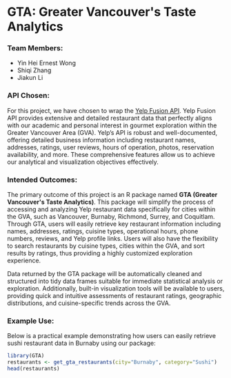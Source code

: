 # GTA: Greater Vancouver's Taste Analytics

### Team Members:
- Yin Hei Ernest Wong
- Shiqi Zhang
- Jiakun Li

### API Chosen:
For this project, we have chosen to wrap the [Yelp Fusion API](https://docs.developer.yelp.com). Yelp Fusion API provides extensive and detailed restaurant data that perfectly aligns with our academic and personal interest in gourmet exploration within the Greater Vancouver Area (GVA). Yelp’s API is robust and well-documented, offering detailed business information including restaurant names, addresses, ratings, user reviews, hours of operation, photos, reservation availability, and more. These comprehensive features allow us to achieve our analytical and visualization objectives effectively.

### Intended Outcomes:
The primary outcome of this project is an R package named **GTA (Greater Vancouver's Taste Analytics)**. This package will simplify the process of accessing and analyzing Yelp restaurant data specifically for cities within the GVA, such as Vancouver, Burnaby, Richmond, Surrey, and Coquitlam. Through GTA, users will easily retrieve key restaurant information including names, addresses, ratings, cuisine types, operational hours, phone numbers, reviews, and Yelp profile links. Users will also have the flexibility to search restaurants by cuisine types, cities within the GVA, and sort results by ratings, thus providing a highly customized exploration experience.

Data returned by the GTA package will be automatically cleaned and structured into tidy data frames suitable for immediate statistical analysis or exploration. Additionally, built-in visualization tools will be available to users, providing quick and intuitive assessments of restaurant ratings, geographic distributions, and cuisine-specific trends across the GVA.

### Example Use:
Below is a practical example demonstrating how users can easily retrieve sushi restaurant data in Burnaby using our package:

```r
library(GTA)
restaurants <- get_gta_restaurants(city="Burnaby", category="Sushi")
head(restaurants)
```
